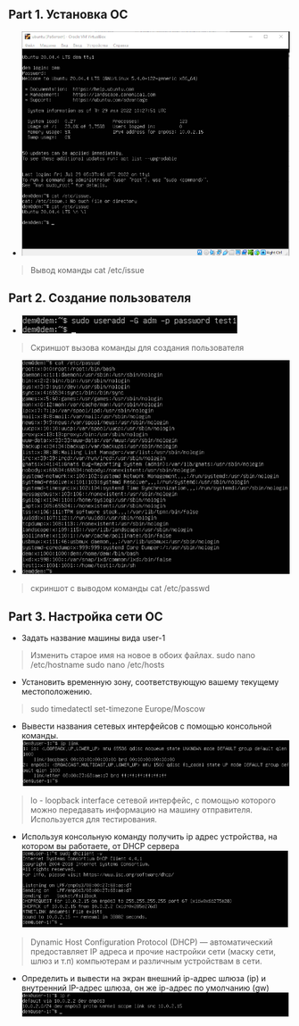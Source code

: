 ## Part 1. Установка ОС ##
* ![Альтернативный текст](./img/1.png "Подсказка")
> Вывод команды cat /etc/issue
## Part 2. Создание пользователя ##
* ![Альтернативный текст](./img/2.png "Подсказка") 
>Cкриншот вызова команды для создания пользователя
* ![Альтернативный текст](./img/3.png)
>  скриншот с выводом команды cat /etc/passwd
## Part 3. Настройка сети ОС ##
* Задать название машины вида user-1
> Изменить старое имя на новое в обоих файлах.
>sudo nano /etc/hostname
>sudo nano /etc/hosts
* Установить временную зону, соответствующую вашему текущему местоположению.
>sudo timedatectl set-timezone Europe/Moscow
* Вывести названия сетевых интерфейсов с помощью консольной команды.
![Альтернативный текст](./img/4.png)
>lo - loopback interface сетевой интерфейс, с помощью которого можно передавать информацию на машину отправителя. Используется для тестирования.
* Используя консольную команду получить ip адрес устройства, на котором вы работаете, от DHCP сервера
![Альтернативный текст](./img/5.png)
> Dynamic Host Configuration Protocol (DHCP) — автоматический предоставляет IP адреса и прочие настройки сети (маску сети, шлюз и т.п) компьютерам и различным устройствам в сети.
* Определить и вывести на экран внешний ip-адрес шлюза (ip) и внутренний IP-адрес шлюза, он же ip-адрес по умолчанию (gw)
![Альтернативный текст](./img/6.png)
  
  
